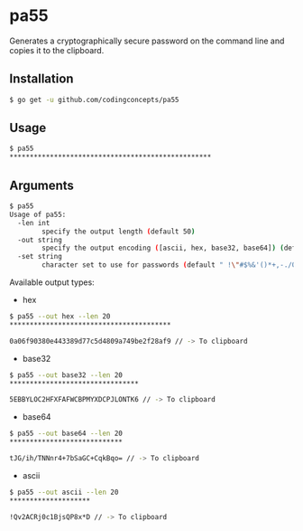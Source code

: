 # pa55
Generates a cryptographically secure password on the command line and copies it to the clipboard.

## Installation

``` bash
$ go get -u github.com/codingconcepts/pa55
```

## Usage

``` bash
$ pa55
**************************************************
```

## Arguments

``` bash
$ pa55
Usage of pa55:
  -len int
        specify the output length (default 50)
  -out string
        specify the output encoding ([ascii, hex, base32, base64]) (default "ascii")
  -set string
        character set to use for passwords (default " !\"#$%&'()*+,-./0123456789:;<=>?@ABCDEFGHIJKLMNOPQRSTUVWXYZ[\\]^_`abcdefghijklmnopqrstuvwxyz{|}~")
```

Available output types:

* hex
``` bash
$ pa55 --out hex --len 20
****************************************

0a06f90380e443389d77c5d4809a749be2f28af9 // -> To clipboard
```

* base32
``` bash
$ pa55 --out base32 --len 20
********************************

5EBBYLOC2HFXFAFWCBPMYXDCPJLONTK6 // -> To clipboard
```

* base64
``` bash
$ pa55 --out base64 --len 20
****************************

tJG/ih/TNNnr4+7bSaGC+CqkBqo= // -> To clipboard
```

* ascii
``` bash
$ pa55 --out ascii --len 20
********************

!Qv2ACRj0c1BjsQP8x*D // -> To clipboard
```
